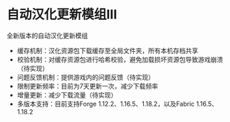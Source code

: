 # 自动汉化更新模组Ⅲ

全新版本的自动汉化更新模组
- 缓存机制：汉化资源包下载缓存至全局文件夹，所有本机存档共享
- 校验机制：对缓存资源包进行哈希校验，避免加载损坏资源包导致游戏崩溃（待实现）
- 问题反馈机制：提供游戏内的问题反馈（待实现）
- 限制更新频率：目前为7天更新一次，减少下载频率
- 增量更新：减少下载流量（待实现）
- 多版本支持：目前支持Forge 1.12.2、1.16.5、1.18.2，以及Fabric 1.16.5、1.18.2